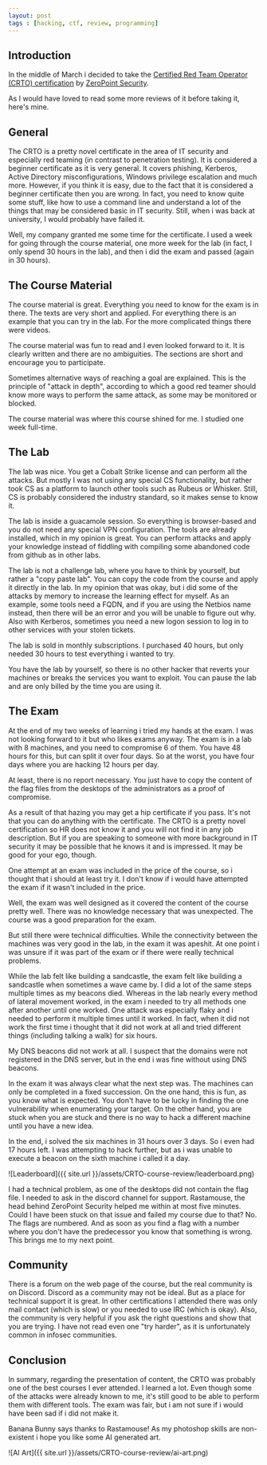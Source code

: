 ```yaml
---
layout: post
tags : [hacking, ctf, review, programming]
---
```


## Introduction
In the middle of March i decided to take the [Certified Red Team
Operator (CRTO)
certification](https://training.zeropointsecurity.co.uk/courses/red-team-ops) by [ZeroPoint Security](https://www.zeropointsecurity.co.uk/).

As I would have loved to read some more reviews of it before taking
it, here's mine.

## General
The CRTO is a pretty novel certificate in the area of IT security and
especially red teaming (in contrast to penetration testing). It is
considered a beginner certificate as it is very general. It covers
phishing, Kerberos, Active Directory misconfigurations, Windows
privilege escalation and much more. However, if you think it is easy,
due to the fact that it is considered a beginner certificate then you
are wrong.
In fact, you need to know quite some stuff, like how to
use a command line and understand a lot of the things that may be
considered basic in IT security. Still, when i was back at university,
I would probably have failed it.

Well, my company granted me some time for the certificate. I used a
week for going through the course material, one more week for the lab
(in fact, I only spend 30 hours in the lab), and then i did the exam
and passed (again in 30 hours).

## The Course Material
The course material is great. Everything you need to know for the exam
is in there. The texts are very short and applied. For everything
there is an example that you can try in the lab. For the more
complicated things there were videos.

The course material was fun to read and I even looked forward to it.
It is clearly written and there are no ambiguities. The sections are
short and encourage you to participate.

Sometimes alternative ways of reaching a goal are explained. This is
the principle of "attack in depth", according to which a good red
teamer should know more ways to perform the same attack, as some may
be monitored or blocked.

The course material was where this course shined for me. I studied
one week full-time.

## The Lab
The lab was nice. You get a Cobalt Strike license and can perform all
the attacks. But mostly I was not using any special CS functionality,
but rather took CS as a platform to launch other tools such as Rubeus
or Whisker.
Still, CS is probably considered the industry standard, so it makes
sense to know it.

The lab is inside a guacamole session. So everything is browser-based
and you do not need any special VPN configuration. The tools are
already installed, which in my opinion is great. You can perform
attacks and apply your knowledge instead of fiddling with compiling some
abandoned code from github as in other labs.

The lab is not a challenge lab, where you have to think by yourself,
but rather a "copy paste lab". You can copy the code from the course
and apply it directly in the lab. In my opinion that was okay, but i
did some of the attacks by memory to increase the learning effect for
myself.
As an example, some tools need a FQDN, and if you are using the
Netbios name instead, then there will be an error and you will be
unable to figure out why. Also with Kerberos, sometimes you need a new
logon session to log in to other services with your stolen tickets.

The lab is sold in monthly subscriptions. I purchased 40 hours, but
only needed 30 hours to test everything i wanted to try.

You have the lab by yourself, so there is no other hacker that
reverts your machines or breaks the services you want to exploit. You
can pause the lab and are only billed by the time you are using it.

## The Exam
At the end of my two weeks of learning i tried my hands at the exam.
I was not looking forward to it but who likes exams anyway.
The exam is in a lab with 8 machines, and you need to compromise 6 of
them. You have 48 hours for this, but can split it over four days. So
at the worst, you have four days where you are hacking 12 hours per
day.

At least, there is no report necessary. You just have to copy the
content of the flag files from the desktops of the administrators as a
proof of compromise.

As a result of that hazing you may get a hip certificate if you pass.
It's not that you can do anything with the certificate. The CRTO is a
pretty novel certification so HR does not know it and you will not
find it in any job description. But if you are speaking to someone
with more background in IT security it may be possible that he knows
it and is impressed. It may be good for your ego, though.

One attempt at an exam was included in the price of the course, so i
thought that i should at least try it.
I don't know if i would have attempted the exam if it wasn't included
in the price.

Well, the exam was well designed as it covered the content of the
course pretty well. There was no knowledge necessary that was
unexpected. The course was a good preparation for the exam.

But still there were technical difficulties. While the connectivity
between the machines was very good in the lab, in the exam it was
apeshit. At one point i was unsure if it was part of the exam or if
there were really technical problems.

While the lab felt like building a sandcastle, the exam felt like
building a sandcastle when sometimes a wave came by.
I did a lot of the same steps multiple times as my beacons died.
Whereas in the lab nearly every method of lateral movement worked, in
the exam i needed to try all methods one after another until one
worked.
One attack was especially flaky and i needed to perform it multiple
times until it worked. In fact, when it did not work the first time i
thought that it did not work at all and tried different things
(including talking a walk) for six hours.

My DNS beacons did not work at all. I suspect that the domains were
not registered in the DNS server, but in the end i was fine without
using DNS beacons.

In the exam it was always clear what the next step was. The machines
can only be completed in a fixed succession. On the one hand, this is
fun, as you know what is expected. You don't have to be lucky
in finding the one vulnerability when enumerating your target. On the
other hand, you are stuck when you are stuck and there is no way to
hack a different machine until you have a new idea.

In the end, i solved the six machines in 31 hours over 3 days. So i
even had 17 hours left. I was attempting to hack further, but as i was
unable to execute a beacon on the sixth machine i called it a day.

![Leaderboard]({{ site.url }}/assets/CRTO-course-review/leaderboard.png)

I had a technical problem, as one of the desktops did not contain the
flag file. I needed to ask in the discord channel for support.
Rastamouse, the head behind ZeroPoint Security helped me within at
most five minutes. Could I have been stuck on that issue and failed my
course due to that? No. The flags are numbered. And as soon as you
find a flag with a number where you don't have the predecessor you
know that something is wrong.  This brings me to my next point.

## Community
There is a forum on the web page of the course, but the real community
is on Discord. Discord as a community may not be ideal. But as a place
for technical support it is great. In other certifications I attended
there was only mail contact (which is slow) or you needed to use IRC
(which is okay).
Also, the community is very helpful if you ask the right questions and
show that you are trying. I have not read even one "try harder", as it
is unfortunately common in infosec communities.

## Conclusion
In summary, regarding the presentation of content, the CRTO was
probably one of the best courses I ever attended. I learned a lot.
Even though some of the attacks were already known to me, it's still
good to be able to perform them with different tools.
The exam was fair, but i am not sure if i would have been sad if i did
not make it.

Banana Bunny says thanks to Rastamouse! As my photoshop skills are
non-existent i hope you like some AI generated art.

![AI Art]({{ site.url }}/assets/CRTO-course-review/ai-art.png)
